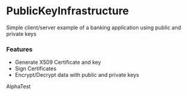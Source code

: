 # PublicKeyInfrastructure
Simple client/server example of a banking application using public and private keys

<h3>Features</h3>

<ul>
  <li>Generate X509 Certificate and key</li>
  <li>Sign Certificates</li>
  <li>Encrypt/Decrypt data with public and private keys</li>
</ul>
AlphaTest